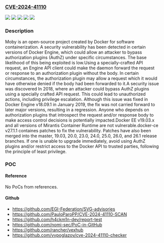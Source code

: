 ### [CVE-2024-41110](https://cve.mitre.org/cgi-bin/cvename.cgi?name=CVE-2024-41110)
![](https://img.shields.io/static/v1?label=Product&message=moby&color=blue)
![](https://img.shields.io/static/v1?label=Version&message=%3D%20%3E%3D%2019.03.0%2C%20%3C%3D%2019.03.15%20&color=brighgreen)
![](https://img.shields.io/static/v1?label=Vulnerability&message=CWE-187%3A%20Partial%20String%20Comparison&color=brighgreen)
![](https://img.shields.io/static/v1?label=Vulnerability&message=CWE-444%3A%20Inconsistent%20Interpretation%20of%20HTTP%20Requests%20('HTTP%20Request%2FResponse%20Smuggling')&color=brighgreen)
![](https://img.shields.io/static/v1?label=Vulnerability&message=CWE-863%3A%20Incorrect%20Authorization&color=brighgreen)

### Description

Moby is an open-source project created by Docker for software containerization. A security vulnerability has been detected in certain versions of Docker Engine, which could allow an attacker to bypass authorization plugins (AuthZ) under specific circumstances. The base likelihood of this being exploited is low.Using a specially-crafted API request, an Engine API client could make the daemon forward the request or response to an authorization plugin without the body. In certain circumstances, the authorization plugin may allow a request which it would have otherwise denied if the body had been forwarded to it.A security issue was discovered In 2018, where an attacker could bypass AuthZ plugins using a specially crafted API request. This could lead to unauthorized actions, including privilege escalation. Although this issue was fixed in Docker Engine v18.09.1 in January 2019, the fix was not carried forward to later major versions, resulting in a regression. Anyone who depends on authorization plugins that introspect the request and/or response body to make access control decisions is potentially impacted.Docker EE v19.03.x and all versions of Mirantis Container Runtime are not vulnerable.docker-ce v27.1.1 containes patches to fix the vulnerability. Patches have also been merged into the master, 19.03, 20.0, 23.0, 24.0, 25.0, 26.0, and 26.1 release branches. If one is unable to upgrade immediately, avoid using AuthZ plugins and/or restrict access to the Docker API to trusted parties, following the principle of least privilege.

### POC

#### Reference
No PoCs from references.

#### Github
- https://github.com/EGI-Federation/SVG-advisories
- https://github.com/PauloParoPP/CVE-2024-41110-SCAN
- https://github.com/h4ckm1n-dev/report-test
- https://github.com/nomi-sec/PoC-in-GitHub
- https://github.com/rancher/vexhub
- https://github.com/vvpoglazov/cve-2024-41110-checker

